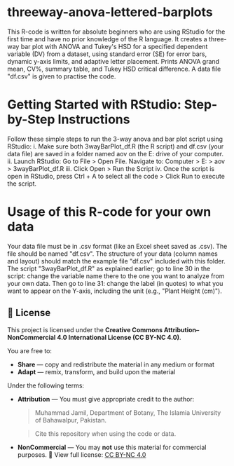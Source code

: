 # threeway-anova-lettered-barplots
This R-code is written for absolute beginners who are using RStudio for the first time and have no prior knowledge of the R language. It creates a three-way bar plot with ANOVA and Tukey's HSD for a specified dependent variable (DV) from a dataset, using standard  error (SE) for error bars, dynamic y-axis limits, and adaptive  letter placement. Prints ANOVA grand mean, CV%, summary table, and Tukey HSD critical difference. A data file "df.csv" is given to practise the code. 

# Getting Started with RStudio: Step-by-Step Instructions
Follow these simple steps to run the 3-way anova and bar plot script using RStudio:
i. Make sure both 3wayBarPlot_df.R (the R script) and df.csv (your data file) are saved in a folder named aov on the E: drive of your computer.
ii. Launch RStudio: Go to File > Open File. Navigate to: Computer > E: > aov > 3wayBarPlot_df.R
iii. Click Open > Run the Script
iv. Once the script is open in RStudio, press Ctrl + A to select all the code > Click Run to execute the script.

# Usage of this R-code for your own data
Your data file must be in .csv format (like an Excel sheet saved as .csv). The file should be named "df.csv". The structure of your data (column names and layout) should match the example file "df.csv" included with this folder. The script "3wayBarPlot_df.R" as explained earlier; go to line 30 in the script: change the variable name there to the one you want to analyze from your own data. Then go to line 31: change the label (in quotes) to what you want to appear on the Y-axis, including the unit (e.g., "Plant Height (cm)").

## 📜 License
This project is licensed under the **Creative Commons Attribution–NonCommercial 4.0 International License (CC BY-NC 4.0)**.

You are free to:
- **Share** — copy and redistribute the material in any medium or format
- **Adapt** — remix, transform, and build upon the material

Under the following terms:
- **Attribution** — You must give appropriate credit to the author:
  > Muhammad Jamil, Department of Botany, The Islamia University of Bahawalpur, Pakistan.
   
  > Cite this repository when using the code or data.
- **NonCommercial** — You may **not** use this material for commercial purposes.
📄 View full license: [CC BY-NC 4.0](https://creativecommons.org/licenses/by-nc/4.0/)
